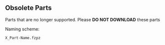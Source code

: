 ## Obsolete Parts
Parts that are no longer supported. Please **DO NOT DOWNLOAD** these parts

Naming scheme:

```
X_Part-Name.fzpz
```
